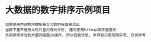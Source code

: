 # 大数据的数字排序示例项目
    如果使用内部排序数据量太大的时候直接溢出
    当数字量不是很大时并且内存允许时, 建议使用bitmap排序速度快
    外部排序涉及到大量的磁盘io操作, 所以性能较低, 本项目只是简陋实现, 仅供参考
